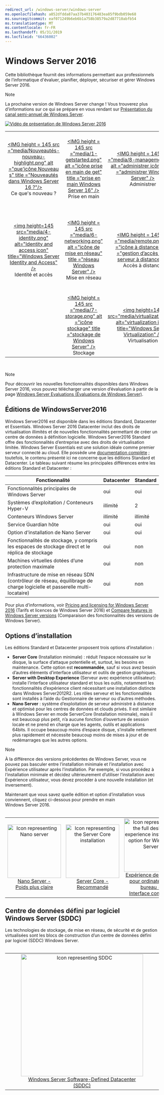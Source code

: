 ```yaml
---
redirect_url: /windows-server/windows-server
ms.openlocfilehash: a852dfdda87aa37b403176483ea85f9bdb059e68
ms.sourcegitcommit: eaf071249b6eb6b1a758b38579a2d87710abfb54
ms.translationtype: MT
ms.contentlocale: fr-FR
ms.lasthandoff: 05/31/2019
ms.locfileid: "66436002"
---
```

# <a name="windows-server-2016"></a>Windows Server 2016

Cette bibliothèque fournit des informations permettant aux professionnels de l’informatique d'évaluer, planifier, déployer, sécuriser et gérer Windows Server 2016.

> [!Note] 
> La prochaine version de Windows Server change ! Vous trouverez plus d’informations sur ce qui se prépare en vous rendant sur [Présentation du canal semi-annuel de Windows Server](./get-started/semi-annual-channel-overview.md). 

[![Vidéo de présentation de Windows Server 2016](media/front-page-video.png)](https://www.youtube-nocookie.com/embed/V8oF0JpDzaM)

<table border="0" width="100%" align='center'>
  <tr style="text-align:center;">
    <td align='center' style="width:25%; border:0;">
      <a href="/windows-server/get-started/what-s-new-in-windows-server-2016"> &lt;IMG height = 145 src =&quot;media/Nouveautés-nouveau-highlight.png&quot; alt =&quot;que&#39;icône Nouveau s&quot; title =&quot;Nouveautés dans Windows Server 16 ?&quot;/&gt;</a>
        <br/>Ce que&#39;s nouveau ?
    </td>
    <td align='center' style="width:25%; border:0;">
      <a href="/windows-server/get-started/server-basics"> &lt;IMG height = 145 src =&quot;media/1-getstarted.png&quot; alt =&quot;icône prise en main de get&quot; title =&quot;prise en main Windows Server 16&quot; /&gt;</a>
      <br/>Prise en main </td>
    <td align='center' style="width:25%; border:0;">
      <a href="/windows-server/administration/index"> &lt;IMG height = 145 src =&quot;media/8-management.png&quot; alt =&quot;administrer icône&quot; title =&quot;administrer Windows Server&quot; /&gt;</a>
      <br/>Administrer </td>
    <td align='center' style="width:25%; border:0;">
      <a href="/windows-server/failover-clustering/failover-clustering-overview"> &lt;img height=145 src=&quot;media/3-failover.png&quot; alt=&quot;Failover clustering icon&quot; title=&quot;Windows Server Failover clustering&quot; /&gt;</a>
      <br/>Clustering de basculement </td>
  </tr>
  <tr style="text-align:center;">
    <td align='center' style="width:25%; border:0;"><br/>
      <a href="/windows-server/identity/identity-and-access"> &lt;img height=145 src=&quot;media/4-identity.png&quot; alt=&quot;Identity and access icon&quot; title=&quot;Windows Server Identity and Access&quot; /&gt;</a>
      <br>Identité et accès </td>
    <td align='center' style="width:25%; border:0;"><br/>
      <a href="/windows-server/networking/networking"> &lt;IMG height = 145 src =&quot;media/6-networking.png&quot; alt =&quot;icône de mise en réseau&quot; title =&quot;réseau Windows Server&quot; /&gt; </a>
      <br/>Mise en réseau </td>
    <td align='center' style="width:25%; border:0;"><br/>
      <a href="/windows-server/remote/index"> &lt;IMG height = 145 src =&quot;media/remote.png&quot; alt =&quot;icône à distance&quot; title =&quot;gestion d’accès et le serveur à distance&quot; /&gt; </a>
      <br/>Accès à distance </td>
    <td align='center' style="width:25%; border:0;"><br/>
      <a href="/windows-server/security/security-and-assurance"> &lt;IMG height = 145 src =&quot;media/5-Security.png&quot; alt =&quot;icône sécurité&quot; title =&quot;Assurance et sécurité de Windows Server&quot; /&gt; </a>
      <br/>Sécurité et assurance </td>
  </tr>
  <tr style="text-align:center;">
    <td align='center' style="width:25%; border:0;">&nbsp;</td>
    <td align='center' style="width:25%; border:0;"><br>
      <a href="/windows-server/storage/storage"> &lt;IMG height = 145 src =&quot;media/7-storage.png&quot; alt =&quot;icône stockage&quot; title =&quot;stockage de Windows Server&quot; /&gt; </a>
      <br/>Stockage </td>
   <td align='center' style="width:25%; border:0;"><br/>
      <a href="/windows-server/virtualization/virtualization"> &lt;img height=145 src=&quot;media/virtualization.png&quot; alt=&quot;virtualization icon&quot; title=&quot;Windows Server Virtualization&quot; /&gt;</a>
      <br/>Virtualisation </td>
    <td align='center' style="width:25%; border:0;">&nbsp; </td>
  </tr>
</table>

<br/>

> [!Note] 
> Pour découvrir les nouvelles fonctionnalités disponibles dans Windows Server 2016, vous pouvez télécharger une version d’évaluation à partir de la page [Windows Server Evaluations (Évaluations de Windows Server)](https://www.microsoft.com/evalcenter/evaluate-windows-server-2016). 


## <a name="windows-server-2016-editions"></a>Éditions de WindowsServer2016

Windows Server2016 est disponible dans les éditions Standard, Datacenter et Essentials. Windows Server 2016 Datacenter inclut des droits de virtualisation illimités et de nouvelles fonctionnalités permettant de créer un centre de données à définition logicielle. Windows Server2016 Standard offre des fonctionnalités d’entreprise avec des droits de virtualisation limitée. Windows Server Essentials est une solution idéale comme premier serveur connecté au cloud. Elle possède une [documentation complète](https://go.microsoft.com/fwlink/?LinkID=827171) ; toutefois, le contenu présenté ici ne concerne que les éditions Standard et Datacenter. Le tableau suivant résume les principales différences entre les éditions Standard et Datacenter :

|Fonctionnalité|Datacenter|Standard|  
|-------------------|----------|-----------------------|  
|Fonctionnalités principales de Windows Server| oui| oui|
|Systèmes d’exploitation / Conteneurs Hyper-V|illimité|   2|
|Conteneurs Windows Server|illimité|   illimité|
|Service Guardian hôte| oui| oui|
|Option d'installation de Nano Server| oui| oui|
|Fonctionnalités de stockage, y compris les espaces de stockage direct et le réplica de stockage| oui| non|
|Machines virtuelles dotées d’une protection maximale| oui| non|
|Infrastructure de mise en réseau SDN (contrôleur de réseau, équilibrage de charge logicielle et passerelle multi-locataire)| oui| non|

Pour plus d’informations, voir [Pricing and licensing for Windows Server 2016](https://www.microsoft.com/en-us/cloud-platform/windows-server-pricing) (Tarifs et licences de Windows Server 2016) et [Compare features in Windows Server versions](https://www.microsoft.com/en-us/cloud-platform/windows-server-comparison) (Comparaison des fonctionnalités des versions de Windows Server).

## <a name="installation-options"></a>Options d’installation

Les éditions Standard et Datacenter proposent trois options d’installation :

- **Server Core** (Installation minimale) : réduit l’espace nécessaire sur le disque, la surface d’attaque potentielle et, surtout, les besoins en maintenance. Cette option est **recommandée**, sauf si vous avez besoin d’autres éléments d’interface utilisateur et outils de gestion graphiques.
- **Server with Desktop Experience** (Serveur avec expérience utilisateur): installe l’interface utilisateur standard et tous les outils, notamment les fonctionnalités d’expérience client nécessitant une installation distincte dans Windows Server2012R2. Les rôles serveur et les fonctionnalités sont installés à l’aide du Gestionnaire de serveur ou d’autres méthodes.
- **Nano Server** : système d’exploitation de serveur administré à distance et optimisé pour les centres de données et clouds privés. Il est similaire à Windows Server en mode ServerCore (Installation minimale), mais il est beaucoup plus petit, n’a aucune fonction d’ouverture de session locale et ne prend en charge que les agents, outils et applications 64bits. Il occupe beaucoup moins d’espace disque, s’installe nettement plus rapidement et nécessite beaucoup moins de mises à jour et de redémarrages que les autres options.

>[!Note]
> À la différence des versions précédentes de Windows Server, vous ne pouvez pas basculer entre l’installation minimale et l’installation avec Expérience utilisateur après l’installation. Par exemple, si vous procédez à l’installation minimale et décidez ultérieurement d’utiliser l’installation avec Expérience utilisateur, vous devez procéder à une nouvelle installation (et inversement).


Maintenant que vous savez quelle édition et option d’installation vous conviennent, cliquez ci-dessous pour prendre en main Windows Server 2016.
<br/>
<br/>

<table border="0" width="100%" align='center'>
  <tr style="text-align:center;">
    <td align='center' style="width:33%; border:0;">
      <a  href="/windows-server/get-started/getting-started-with-nano-server"> <img width="175" src="media/nano.png" alt="Icon representing Nano server" title="Nano Server - Poids le plus faible" /><br/>Nano Server - <br/>Poids plus claire</a>
    </td>
    <td align='center' style="width:33%; border:0;"><a href="/windows-server/get-started/getting-started-with-server-core"> <img width="175" src="media/servercore.png" alt="Icon representing the Server Core installation" title="Installation minimale - recommandé" /><br/>Server Core - <br/>Recommandé</a></td>
   <td align='center' style="width:33%; border:0;"><a href="/windows-server/get-started/getting-started-with-server-with-desktop-experience"><img width="175" src="media/desktop.png" alt="Icon representing the full desktop experience installation option for Windows Server" title="Ordinateur de bureau - Expérience de bureau complète" /><br/>Expérience de bureau pour ordinateur de bureau - <br/>Interface complète</a></td>
  </tr>
</table>

## <a name="windows-server-software-defined-datacenter-sddc"></a>Centre de données défini par logiciel Windows Server (SDDC)

Les technologies de stockage, de mise en réseau, de sécurité et de gestion virtualisées sont les blocs de construction d’un centre de données défini par logiciel (SDDC) Windows Server.
<br/>
<br/>

<table border="0" width="100%" align='center'>
  <tr style="text-align:center;">
    <td align='center' style="width:10%; border:0;"></td>
    <td align='center' style="width:50%; border:0;"><a href="/windows-server/sddc"><img width="400" src="media/sddc/WS16-heading.png" alt="Icon representing SDDC" title="Centre de données défini par logiciel Windows Server (SDDC)" /><br/>Windows Server Software-Defined Datacenter (SDDC)</a></td>
    <td align='center' style="width:10%; border:0;"></td>
  </tr>
</table>
